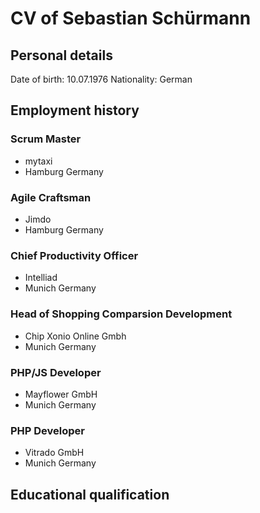 # CV of Sebastian Schürmann 

## Personal details

Date of birth: 10.07.1976
Nationality: German

## Employment history 

### Scrum Master

* mytaxi 
* Hamburg Germany

### Agile Craftsman 

* Jimdo
*  Hamburg Germany 

### Chief Productivity Officer  

* Intelliad 
* Munich Germany

### Head of Shopping Comparsion Development 

* Chip Xonio Online Gmbh 
* Munich Germany

### PHP/JS Developer

* Mayflower GmbH 
* Munich Germany

### PHP Developer

* Vitrado GmbH 
* Munich Germany

## Educational qualification



